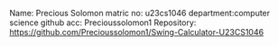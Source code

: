 Name: Precious Solomon
matric no: u23cs1046
department:computer science
github acc: Precioussolomon1
Repository: https://github.com/Precioussolomon1/Swing-Calculator-U23CS1046
